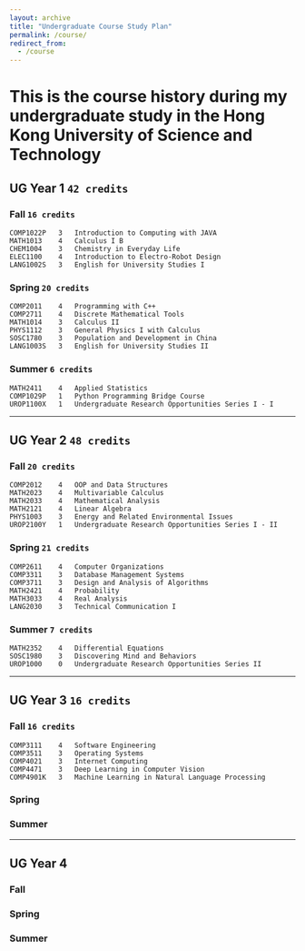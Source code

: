 ```yaml
---
layout: archive
title: "Undergraduate Course Study Plan"
permalink: /course/
redirect_from:
  - /course
---
```


# This is the course history during my undergraduate study in the Hong Kong University of Science and Technology 

## UG Year 1  `42 credits`
### Fall    `16 credits`
```
COMP1022P   3   Introduction to Computing with JAVA
MATH1013    4   Calculus I B
CHEM1004    3   Chemistry in Everyday Life
ELEC1100    4   Introduction to Electro-Robot Design
LANG1002S   3   English for University Studies I
```
### Spring  `20 credits`
```
COMP2011    4   Programming with C++
COMP2711    4   Discrete Mathematical Tools
MATH1014    3   Calculus II
PHYS1112    3   General Physics I with Calculus
SOSC1780    3   Population and Development in China
LANG1003S   3   English for University Studies II
```
### Summer  `6 credits`
```
MATH2411    4   Applied Statistics
COMP1029P   1   Python Programming Bridge Course
UROP1100X   1   Undergraduate Research Opportunities Series I - I
```
---
## UG Year 2 `48 credits`
### Fall `20 credits`
```
COMP2012    4   OOP and Data Structures
MATH2023    4   Multivariable Calculus
MATH2033    4   Mathematical Analysis
MATH2121    4   Linear Algebra
PHYS1003    3   Energy and Related Environmental Issues
UROP2100Y   1   Undergraduate Research Opportunities Series I - II
```
### Spring `21 credits`
```
COMP2611    4   Computer Organizations
COMP3311    3   Database Management Systems
COMP3711    3   Design and Analysis of Algorithms
MATH2421    4   Probability
MATH3033    4   Real Analysis
LANG2030    3   Technical Communication I
```
### Summer `7 credits`
```
MATH2352    4   Differential Equations
SOSC1980    3   Discovering Mind and Behaviors
UROP1000    0   Undergraduate Research Opportunities Series II
```
---
## UG Year 3 `16 credits`
### Fall `16 credits`
```
COMP3111    4   Software Engineering
COMP3511    3   Operating Systems
COMP4021    3   Internet Computing
COMP4471    3   Deep Learning in Computer Vision
COMP4901K   3   Machine Learning in Natural Language Processing
```
### Spring

### Summer

---


## UG Year 4
### Fall


### Spring


### Summer

